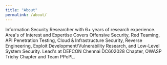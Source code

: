 ```yaml
---
title: "About"
permalink: /about/
---
```


Information Security Researcher with 6+ years of research experience. Area's of Interest and Expertise Covers Offensive Security, Red Teaming, API Penetration Testing, Cloud & Infrastructure Security, Reverse Engineering, Exploit Development/Vulnerability Research, and Low-Level System Security. Lead's at DEFCON Chennai DC602028 Chapter, OWASP Trichy Chapter and Team PPoPL. 

